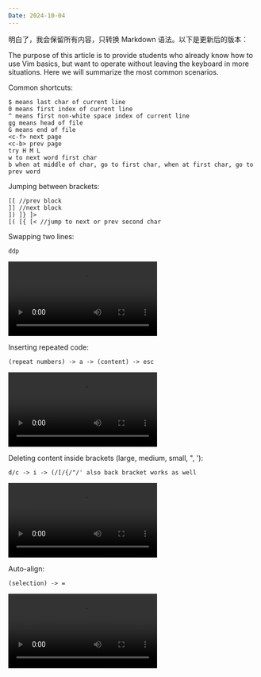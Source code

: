 ```yaml
---
Date: 2024-10-04
---
```


明白了，我会保留所有内容，只转换 Markdown 语法。以下是更新后的版本：

The purpose of this article is to provide students who already know how to use Vim basics, but want to operate without leaving the keyboard in more situations.
Here we will summarize the most common scenarios.

Common shortcuts:

```plain
$ means last char of current line
0 means first index of current line
^ means first non-white space index of current line
gg means head of file
G means end of file
<c-f> next page
<c-b> prev page
try H M L
w to next word first char
b when at middle of char, go to first char, when at first char, go to prev word
```

Jumping between brackets:

```plain
[[ //prev block
]] //next block
]) ]} ]>
[( [{ [< //jump to next or prev second char
```

Swapping two lines:

```plain
ddp
```

![](assets/Most%20Frequently%20Keybinding%20in%20Vim/Screen%20Recording%202024-10-04%20at%2021.09.20.mov)

Inserting repeated code:

```plain
(repeat numbers) -> a -> (content) -> esc
```

![Test Video](./assets/Most%20Frequently%20Keybinding%20in%20Vim/Screen%20Recording%202024-10-04%20at%2021.14.04.mov)

Deleting content inside brackets (large, medium, small, ", '):

```plain
d/c -> i -> (/[/{/"/' also back bracket works as well
```

![](assets/Most%20Frequently%20Keybinding%20in%20Vim/Screen%20Recording%202024-10-04%20at%2021.19.41.mov)

Auto-align:

```plain
(selection) -> =
```

![](assets/Most%20Frequently%20Keybinding%20in%20Vim/Screen%20Recording%202024-10-04%20at%2021.28.22.mov)
